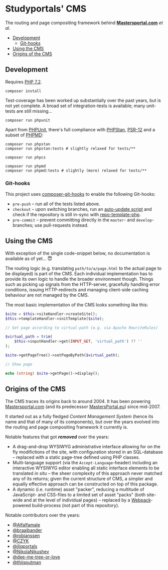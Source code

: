 # Studyportals' CMS

The routing and page compositing framework behind
**[Mastersportal.com](https://www.mastersportal.com)** _et al._

- [Development](#development)
  - [Git-hooks](#git-hooks)
- [Using the CMS](#using-the-cms)
- [Origins of the CMS](#origins-of-the-cms)

## Development

Requires [PHP 7.2](https://www.php.net/downloads.php#v7.2.32).

```shell
composer install
```

Test-coverage has been worked up substantially over the past years, but is not
yet complete. A broad set of integration-tests is available; many unit-tests are
still missing...

```shell
composer run phpunit
```

Apart from [PHPUnit](https://phpunit.de/), there's full compliance with
[PHPStan](https://github.com/phpstan/phpstan),
[PSR-12](https://www.php-fig.org/psr/psr-12/) and a subset of
[PHPMD](https://phpmd.org/):

```shell
composer run phpstan
composer run phpstan:tests # slightly relaxed for tests/**

composer run phpcs

composer run phpmd
composer run phpmd:tests # slightly (more) relaxed for tests/**
```

### Git-hooks

This project uses
[composer-git-hooks](https://github.com/BrainMaestro/composer-git-hooks) to
enable the following Git-hooks:

- `pre-push` &ndash; run all of the tests listed above.
- `checkout` &ndash; upon switching branches, run an
  [auto-update script](https://github.com/studyportals/repo-template-php#automatic-updates)
  and check if the repository is still in-sync with
  [repo-template-php](https://github.com/studyportals/repo-template-php).
- `pre-commit` &ndash; prevent committing directly in the `master`- and
  `develop`-branches; use pull-requests instead.

## Using the CMS

With exception of the single code-snippet below, no documentation is available
as of yet... 😇

The routing logic (e.g. translating `path/to/a/page.html` to the actual page to
be displayed) is part of the CMS. Each individual implementation has to provide
its own logic to handle the broader environment though. Things such as picking
up signals from the HTTP-server, gracefully handling error conditions, issuing
HTTP-redirects and managing client-side caching behaviour are not managed by the
CMS.

The most basic implementation of the CMS looks something like this:

```php
$site = $this->siteHandler->createSite();
$this->templateHandler->initTemplate($site);

// Set page according to virtual-path (e.g. via Apache RewriteRules)

$virtual_path = trim(
    $this->inputHandler->get(INPUT_GET, 'virtual_path') ?? ''
);

$site->getPageTree()->setPageByPath($virtual_path);

// Show page

echo (string) $site->getPage()->display();
```

## Origins of the CMS

The CMS traces its origins back to around 2004. It has been powering
[Mastersportal.com](https://www.mastersportal.com) (and its predecessor
[MastersPortal.eu](https://web.archive.org/web/20070601000000*/www.mastersportal.eu))
since mid-2007.

It started out as a fully fledged _Content Management System_ (hence its name
and that of many of its components), but over the years evolved into the routing
and page compositing framework it currently is.

Notable features that got _**removed**_ over the years:

- A drag-and-drop WYSIWYG administrative interface allowing for on the fly
  modifictions of the site, with configuration stored in an SQL-database &ndash;
  replaced with a static page-tree defined using PHP classes.
- Multi-language support (via the `Accept-Language`-header) including an
  interactive WYSIWYG editor enabling all static interface elements to be
  translated _in situ_ &ndash; the sheer complexity of this approach never
  matched any of its returns; given the current structure of CMS, a simpler and
  equally effective approach can be constructed on top of this package.
- A dynamic (i.e. runtime) asset "packer", reducing a multitude of JavaScript-
  and CSS-files to a limited set of asset "packs" (both site-wide and at the
  level of individual pages) &ndash; replaced by a
  [Webpack](https://webpack.js.org/)-powered build-process (not part of this
  repository).

Notable contributors over the years:

- [\@Alfalfamale](https://github.com/Alfalfamale)
- [\@braaibander](https://github.com/braaibander)
- [\@robjanssen](https://github.com/robjanssen)
- [\@CZYK](https://github.com/CZYK)
- [\@iliqportals](https://github.com/iliqportals)
- [\@NikolaNikushev](https://github.com/NikolaNikushev)
- [\@dee-me-tree-or-love](https://github.com/dee-me-tree-or-love)
- [\@thijsputman](https://github.com/thijsputman)
